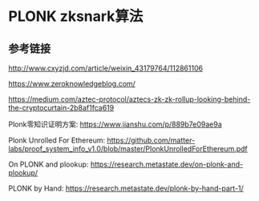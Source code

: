 # PLONK zksnark算法
## 参考链接
http://www.cxyzjd.com/article/weixin_43179764/112861106

https://www.zeroknowledgeblog.com/

https://medium.com/aztec-protocol/aztecs-zk-zk-rollup-looking-behind-the-cryptocurtain-2b8af1fca619

Plonk零知识证明方案: https://www.jianshu.com/p/889b7e09ae9a

Plonk Unrolled For Ethereum: https://github.com/matter-labs/proof_system_info_v1.0/blob/master/PlonkUnrolledForEthereum.pdf

On PLONK and plookup: https://research.metastate.dev/on-plonk-and-plookup/

PLONK by Hand: https://research.metastate.dev/plonk-by-hand-part-1/